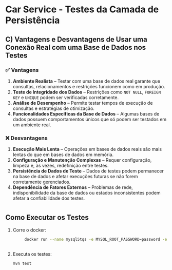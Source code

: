 

# **Car Service - Testes da Camada de Persistência**  

 
## C) **Vantagens e Desvantagens de Usar uma Conexão Real com uma Base de Dados nos Testes**  

### ✅ **Vantagens**  
1. **Ambiente Realista** – Testar com uma base de dados real garante que consultas, relacionamentos e restrições funcionem como em produção.  
2. **Teste de Integridade dos Dados** – Restrições como `NOT NULL`, `FOREIGN KEY` e `UNIQUE` podem ser verificadas corretamente.  
3. **Análise de Desempenho** – Permite testar tempos de execução de consultas e estratégias de otimização.  
4. **Funcionalidades Específicas da Base de Dados** – Algumas bases de dados possuem comportamentos únicos que só podem ser testados em um ambiente real.  

### ❌ **Desvantagens**  
1. **Execução Mais Lenta** – Operações em bases de dados reais são mais lentas do que em bases de dados em memória.  
2. **Configuração e Manutenção Complexas** – Requer configuração, limpeza e, às vezes, redefinição entre testes.  
3. **Persistência de Dados de Teste** – Dados de testes podem permanecer na base de dados e afetar execuções futuras se não forem corretamente gerenciados.  
4. **Dependência de Fatores Externos** – Problemas de rede, indisponibilidade da base de dados ou estados inconsistentes podem afetar a confiabilidade dos testes.  

#
## **Como Executar os Testes**  
1. Corre o docker:  
   ```sh
        docker run --name mysql5tqs -e MYSQL_ROOT_PASSWORD=password -e MYSQL_DATABASE=tqs -e MYSQL_USER=demo -e MYSQL_PASSWORD=demo -p 33060:3306 -d mysql/mysql-server:5.7
  
3. Executa os testes:  
   ```sh
   mvn test
   ```  

